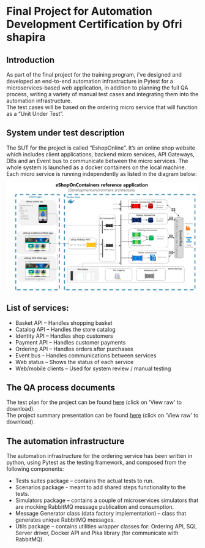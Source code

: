 # Final Project for Automation Development Certification by Ofri shapira 
## Introduction
As part of the final project for the training program, i've designed and developed an end-to-end automation infrastructure in
Pytest for a microservices-based web application, in addition to planning the full QA process,
writing a variety of manual test cases and integrating them into the automation infrastructure.<br />The test cases will be based on the ordering micro service that will function as a “Unit Under Test”.
 
## System under test description
The SUT for the project is called “EshopOnline”. It’s an online shop website which includes client applications, backend micro services, API Gateways, DBs and an Event bus to communicate between the micro services.
The whole system is launched as a docker containers on the local machine.
Each micro service is running independently as listed in the diagram below:

<img src="https://github.com/dotnet-architecture/eShopOnContainers/raw/dev/img/eShopOnContainers-architecture.png" alt="Eshop containers architecture">

## List of services:
* Basket API – Handles shopping basket
* Catalog API – Handles the store catalog
* Identity API – Handles shop customers
* Payment API – Handles customer payments
* Ordering API – Handles orders after purchases
* Event bus – Handles communications between services
* Web status – Shows the status of each service
* Web/mobile clients – Used for system review / manual testing

## The QA process documents
The test plan for the project can be found [here](https://github.com/OfriShapira/eshop-automation-qa-project/blob/ofri-shapira/documents/std/Test%20Plan%20-%20Orders%20Service%20-%20Ofri%20Shapira.docx) (click on 'View raw' to download).<br />
The project summary presentation can be found [here](https://github.com/OfriShapira/eshop-automation-qa-project/tree/ofri-shapira/documents/presentation) (click on 'View raw' to download).

## The automation infrastructure
The automation infrastructure for the ordering service has been written in python, using Pytest as the testing framework, and composed from the following components:
* Tests suites package – contains the actual tests to run.
* Scenarios package - meant to add shared steps functionality to the tests.
* Simulators package – contains a couple of microservices simulators that are mocking RabbitMQ message publication and consumption.
* Message Generator class (data factory implementation) – class that generates unique RabbitMQ messages.
* Utils package – contains utilities wrapper classes for: Ordering API, SQL Server driver, Docker API and Pika library (for communicate with RabbitMQ).
